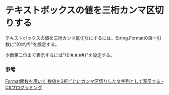 # テキストボックスの値を三桁カンマ区切りする

テキストボックスの値を三桁カンマ区切りにするには、String.Formatの第一引数に"{0:#,#}"を設定する。

少数第二位まで表示するには"{0:#,#.##}"を設定する。

### 参考

[Format関数を用いて 数値を3桁ごとにカンマ区切りした文字列として表示する \- C\#プログラミング](https://www.ipentec.com/document/csharp-format-comma-separated-every-three-digits)